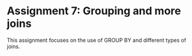 # Assignment 7: Grouping and more joins

This assignment focuses on the use of GROUP BY and different types of joins.
